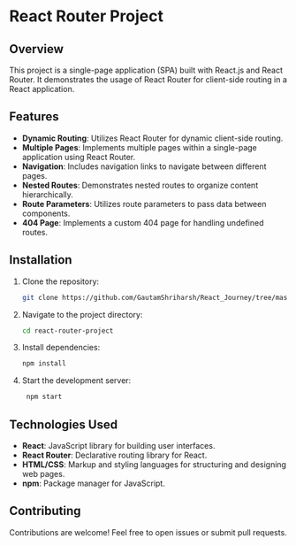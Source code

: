 # React Router Project

## Overview

This project is a single-page application (SPA) built with React.js and React Router. It demonstrates the usage of React Router for client-side routing in a React application.

## Features

- **Dynamic Routing**: Utilizes React Router for dynamic client-side routing.
- **Multiple Pages**: Implements multiple pages within a single-page application using React Router.
- **Navigation**: Includes navigation links to navigate between different pages.
- **Nested Routes**: Demonstrates nested routes to organize content hierarchically.
- **Route Parameters**: Utilizes route parameters to pass data between components.
- **404 Page**: Implements a custom 404 page for handling undefined routes.

## Installation

1. Clone the repository:

   ```bash
   git clone https://github.com/GautamShriharsh/React_Journey/tree/master/07reactRouter

2. Navigate to the project directory:
   ```bash
   cd react-router-project

3.  Install dependencies:
    ```bash
    npm install 

4. Start the development server:
   ```bash
    npm start 


## Technologies Used

- **React**: JavaScript library for building user interfaces.
- **React Router**: Declarative routing library for React.
- **HTML/CSS**: Markup and styling languages for structuring and designing web pages.
- **npm**: Package manager for JavaScript.

## Contributing

Contributions are welcome! Feel free to open issues or submit pull requests.
